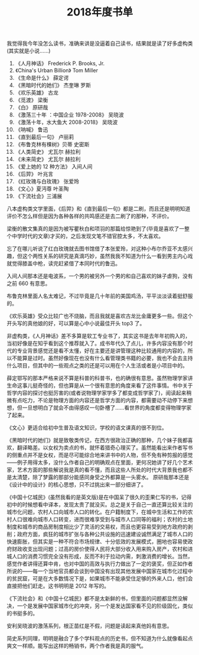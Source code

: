 ﻿---
title: 2018年度书单
tags: [阅读笔记]
---

我觉得我今年没怎么读书，准确来讲是没逼着自己读书，结果就是读了好多虚构类(其实就是小说……)

<!--truncate-->

1. 《人月神话》 Frederick P. Brooks, Jr.
2. 《China's Urban Billion》 Tom Miller
3. 《生命是什么》 薛定谔
4. 《黑暗时代的她们》 杰奎琳 罗斯
5. 《欢乐英雄》 古龙
6. 《觅渡》 梁衡
7. 《白》 原研哉
8. 《激荡三十年 ：中国企业 1978-2008》 吴晓波
9. 《激荡十年，水大鱼大 2008-2018》 吴晓波
10. 《呐喊》 鲁迅
11. 《直到最后一句》 卢丽莉
12. 《布鲁克林有棵树》贝蒂 史密斯
13. 《人类简史》 尤瓦尔 赫拉利
14. 《未来简史》 尤瓦尔 赫拉利
15. 《爱上她的 12 种方法》 入间人间
16. 《后羿》 叶兆言
17. 《红玫瑰与白玫瑰》 张爱玲
18. 《文心》夏沔尊 叶圣陶
19. 《下流社会》三浦展

八本虚构类文学里面，《后羿》和《直到最后一句》都是二刷，而且还是明明知道评价不怎么样但是因为各种各样的共鸣感还是去二刷了的那种，不评价。

梁衡的散文集真的是因为被写瞿秋白和项羽的那篇给惊艳到了(毕竟是喜欢了一整个中学时代的文章)才买的，之后发现文笔不错官腔太多，不太喜欢。

忘了在哪儿听说了红白玫瑰就去图书馆借了本张爱玲，对这种小布尔乔亚不太感兴趣，但这个两性关系的研究是真滴巧妙，虽然我我不知道为什么一看到男主内心戏就觉得膝盖中枪，读完赶紧借了本同时代的鲁迅。

入间人间那本还是电波系，一个男的被另外一个男的和自己喜欢的妹子虐狗，没有之前 660 有意思。

布鲁克林里面人名太难记，不过毕竟是几十年前的美国鸡汤，平平淡淡读着挺舒服的。

《欢乐英雄》受众比较广也不烧脑，而且我就是喜欢古龙比金庸更多一些。但这个开头写的真他娘的好，可以算是心中小说最佳开头 top3 了。

非虚构类，《人月神话》差不多算是软工专业书了，其实这书是去年年初购入的，当初好像是在知乎看到这个推荐就入了。成书年代久了点儿，许多内容没有那个时代的专业背景感觉还是看不太懂，好在主要还是讲管理这种比较通用的内容的，所以不能算是过时。虽然好像现在也没有什么看管理类书籍的必要，我也不会去主持什么项目，但其中的一些观点之类的还是可以用在个人生活或者是小项目中的。

薛定鄂写的那本严格来说不算是科普的科普书，也的确很有意思。虽然物理学家讲生命这事儿挺奇怪的，但也算是从一个很有意思的角度来看了这件事情。书中关于哲学内容的探讨也挺厉害的(或者说物理学家学多了都变成哲学家了)，阅读起来稍微有点吃力，不论是物理方面的内容还是哲学方面的内容，都需要动不动停下来想想，但一旦想明白了就会不由得感叹一句卧槽了……看世界的角度都变得物理学家了起来。

《文心》更适合给初中生普及语文知识，学校的语文课真的很不到位。

《黑暗时代的她们》就是致敬类传记，在西方很政治正确的那种，几个妹子我都喜欢，翻译略差。以女权为卖点的书，就怀着猎奇心理买了。虽然能看出来作者写书的侧重点并不是女权，而是尽可能综合地来讲书中的人物，但不免有种剪报的感觉——例子用得太多，没什么作者自己的明确观点在里面，更何况她讲了好几个艺术家，艺术方面的那些解说我是真的看不懂，而且这些人所处的时代大背景我也都不是太清楚，除了梦露的那部分能感同身受之外都算是一头雾水。
原研哉那本还是《设计中的设计》的核心思想，只不过挑出来一部分细讲了。

《中国十亿城民》(虽然我看的是英文版)是在中国呆了很久的歪果仁写的书，记得初中的时候想看中译本，发现太贵了就没买。总之是关于自己一直还算比较关注的城市化问题，农村人口向城市人口的转化。在户籍制度下，在城中生活和工作的农村人口很难向城市人口转变，进而很难享受到与城市人口同等的福利；农村的土地制度和城市的商品房制度相比少了灵活的交易权，而且也更容易受到地方政府的剥削；政府方面，疯狂的城市扩张与各种公共设施的迅速建设诚然满足了城市人口的快速膨胀，但其实是一种不符合市场规律、十分低效的发展模式，圈地也容易使政府财政收支出现问题；过高的房价使得人民将大部分收入用来购入房产，农村和进城人口的消费习惯完全没有形成，反而不利于拉动内需，刺激消费的增长。当然，感觉作者讲得还算中肯，也对中国的高效与执行力做出了一定的褒奖，但正如作者所说的——每一个当地官员都会谈到中国没有出现其他发展中国家在城市化过程中的贫民窟，可是在大多数情况下是，如果城市不能承受住足够的外来人口，他们会直接把他们赶走。这书明明是 2012 年写的。

《下流社会》和《中国十亿城民》都不是太新鲜的书，但里面的问题都显然没解决，一个是发展中国家城市化的冲突，另一个是发达国家看不见的阶级固化，类似的书挺多的。

安利吴晓波的激荡系列，根正苗红是不假，问题是读起来真他妈有意思。

简史系列同理，明明是融合了多个学科观点的历史书，但不知道为什么就像看起点爽文一样顺。能写出这样的畅销书，两个作者我是真的服气。
